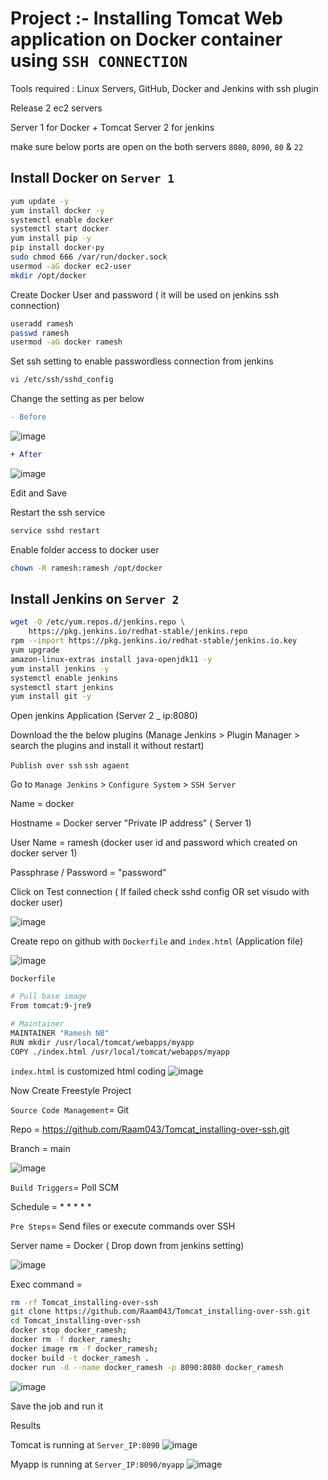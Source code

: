 # Project :-  Installing Tomcat Web application on Docker container using `SSH CONNECTION`
Tools required : Linux Servers, GitHub, Docker and Jenkins with ssh plugin

Release 2 ec2 servers 

Server 1 for Docker + Tomcat
Server 2 for jenkins

make sure below ports are open on the both servers
`8080`, `8090`, `80` & `22`

## Install Docker on `Server 1`
```sh
yum update -y
yum install docker -y
systemctl enable docker
systemctl start docker
yum install pip -y
pip install docker-py
sudo chmod 666 /var/run/docker.sock
usermod -aG docker ec2-user
mkdir /opt/docker
```

Create Docker User and password ( it will be used on jenkins ssh connection)
```sh
useradd ramesh
passwd ramesh
usermod -aG docker ramesh
```
Set ssh setting to enable passwordless connection from jenkins
```sh
vi /etc/ssh/sshd_config
```
Change the setting as per below

```diff
- Before 
```
![image](https://user-images.githubusercontent.com/111989928/198711105-0672a166-bf18-4922-a0dd-074bf7f75f8d.png)
```diff
+ After
```
![image](https://user-images.githubusercontent.com/111989928/198711366-3b7384d3-e18c-42c4-b966-149aeaefbcd6.png)

Edit and Save 

Restart the ssh service
```sh
service sshd restart
```
Enable folder access to docker user
```sh
chown -R ramesh:ramesh /opt/docker
```


## Install Jenkins on `Server 2`
```sh
wget -O /etc/yum.repos.d/jenkins.repo \
    https://pkg.jenkins.io/redhat-stable/jenkins.repo
rpm --import https://pkg.jenkins.io/redhat-stable/jenkins.io.key
yum upgrade
amazon-linux-extras install java-openjdk11 -y
yum install jenkins -y
systemctl enable jenkins
systemctl start jenkins
yum install git -y
```
Open jenkins Application (Server 2 _ ip:8080)

Download the the below plugins (Manage Jenkins > Plugin Manager > search the plugins and install it without restart)

`Publish over ssh`
`ssh agaent`


Go to `Manage Jenkins` > `Configure System` > `SSH Server` 

Name = docker

Hostname = Docker server "Private IP address" ( Server 1)

User Name = ramesh    (docker user id and password which created on docker server 1)

Passphrase / Password = "password"

Click on Test connection ( If failed check sshd config OR set visudo with docker user)

![image](https://user-images.githubusercontent.com/111989928/198826055-b57b0bc0-5e21-4ab5-8b3b-6f0039090831.png)




Create repo on github with `Dockerfile` and `index.html` (Application file)

![image](https://user-images.githubusercontent.com/111989928/198836945-89d7a4b9-f596-4716-a310-d1c2e44c5008.png)

`Dockerfile` 
```sh
# Pull base image 
From tomcat:9-jre9

# Maintainer 
MAINTAINER "Ramesh NB" 
RUN mkdir /usr/local/tomcat/webapps/myapp
COPY ./index.html /usr/local/tomcat/webapps/myapp
```
`index.html` is customized html coding
![image](https://user-images.githubusercontent.com/111989928/198837047-0dcc18c7-dee9-4b87-a5d2-05d9d9fb011f.png)



Now Create Freestyle Project


`Source Code Management`= Git

Repo = https://github.com/Raam043/Tomcat_installing-over-ssh.git

Branch = main

![image](https://user-images.githubusercontent.com/111989928/198836742-b013ad1f-15c8-4d4b-bab4-852ac70ecd76.png)


`Build Triggers`= Poll SCM 

Schedule = * * * * *




`Pre Steps`= Send files or execute commands over SSH

Server name = Docker ( Drop down from jenkins setting)

![image](https://user-images.githubusercontent.com/111989928/198826209-1dd3f38c-02ae-4e68-954f-0ee271e7c026.png)

Exec command = 
```sh
rm -rf Tomcat_installing-over-ssh
git clone https://github.com/Raam043/Tomcat_installing-over-ssh.git
cd Tomcat_installing-over-ssh
docker stop docker_ramesh;
docker rm -f docker_ramesh;
docker image rm -f docker_ramesh;
docker build -t docker_ramesh .
docker run -d --name docker_ramesh -p 8090:8080 docker_ramesh

```
![image](https://user-images.githubusercontent.com/111989928/198836808-b3a9029a-a938-48ac-b8c9-012f56bbe210.png)

Save the job and run it

Results

Tomcat is running at `Server_IP:8090`
![image](https://user-images.githubusercontent.com/111989928/198837101-f67ee652-b94c-4039-a9ca-16cb4a34f4f5.png)



Myapp is running at `Server_IP:8090/myapp`
![image](https://user-images.githubusercontent.com/111989928/198837203-7a3cc60a-8d14-4521-8f48-9c68d56e47fd.png)





